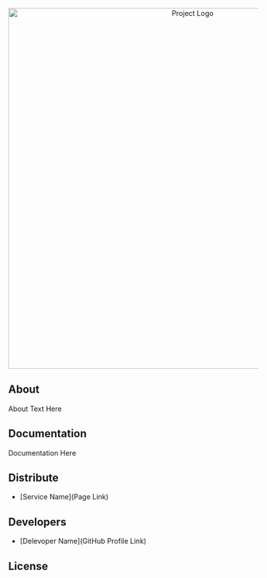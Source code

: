 <p align="center">
      <img src="[https://ibb.co/BLZHdBh](https://ibb.co/BLZHdBh)", alt='Project Logo' width="726">
</p>


## About

About Text Here

## Documentation

Documentation Here

## Distribute

- [Service Name](Page Link)


## Developers

- [Delevoper Name](GitHub Profile Link)

## License
